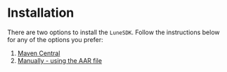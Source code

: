 # Installation

There are two options to install the `LuneSDK`. Follow the instructions below for any of the options you prefer:

1. [Maven Central](maven.md)
2. [Manually - using the AAR file](manual.md)
